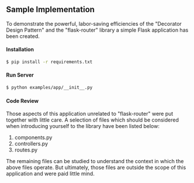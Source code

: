 ## Sample Implementation

To demonstrate the powerful, labor-saving efficiencies of the "Decorator Design Pattern" and the "flask-router" library a simple Flask application has been created.

#### Installation

```bash
$ pip install -r requirements.txt
```

#### Run Server

```bash
$ python examples/app/__init__.py
```

#### Code Review

Those aspects of this application unrelated to "flask-router" were put together with little care. A selection of files which should be considered when introducing yourself to the library have been listed below:

1. components.py
2. controllers.py
3. routes.py

The remaining files can be studied to understand the context in which the above files operate. But ultimately, those files are outside the scope of this application and were paid little mind.
